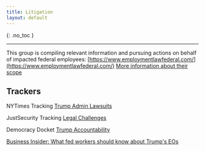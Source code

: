 ```yaml
---
title: Litigation
layout: default
---
```


{: .no_toc }

---

This group is compiling relevant information and pursuing actions on behalf of impacted federal employees: [https://www.employmentlawfederal.com/](https://www.employmentlawfederal.com/)
[More information about their scope](https://www.employmentlawfederal.com/practice-areas/federal-employees/federal-workforce-resource-faq/)

## Trackers

NYTimes Tracking [Trump Admin Lawsuits](https://www.nytimes.com/interactive/2025/us/trump-administration-lawsuits.html?unlocked_article_code=1.yU4.uAgl.OS8TFYSmCRs7&smid=url-share)

JustSecurity Tracking [Legal Challenges](https://www.justsecurity.org/107087/tracker-litigation-legal-challenges-trump-administration/)

Democracy Docket [Trump Accountability](https://www.democracydocket.com/cases/topic/trump-accountability/)



[Business Insider: What fed workers should know about Trump's EOs](https://www.businessinsider.com/what-federal-workers-should-know-about-trumps-executive-orders-2025-2)